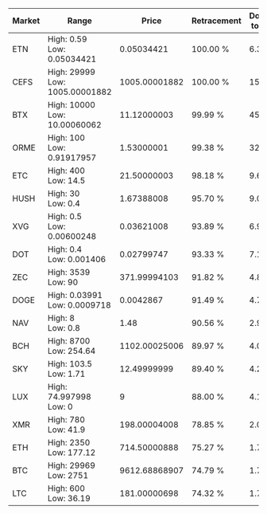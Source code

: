 | Market | Range | Price| Retracement | Doubles to 50% |
| --- | --- | --- | --- | --- |
| ETN | High: 0.59<br />Low: 0.05034421 | 0.05034421 | 100.00 % | 6.36 |
| CEFS | High: 29999<br />Low: 1005.00001882 | 1005.00001882 | 100.00 % | 15.42 |
| BTX | High: 10000<br />Low: 10.00060062 | 11.12000003 | 99.99 % | 450.09 |
| ORME | High: 100<br />Low: 0.91917957 | 1.53000001 | 99.38 % | 32.98 |
| ETC | High: 400<br />Low: 14.5 | 21.50000003 | 98.18 % | 9.64 |
| HUSH | High: 30<br />Low: 0.4 | 1.67388008 | 95.70 % | 9.08 |
| XVG | High: 0.5<br />Low: 0.00600248 | 0.03621008 | 93.89 % | 6.99 |
| DOT | High: 0.4<br />Low: 0.001406 | 0.02799747 | 93.33 % | 7.17 |
| ZEC | High: 3539<br />Low: 90 | 371.99994103 | 91.82 % | 4.88 |
| DOGE | High: 0.03991<br />Low: 0.0009718 | 0.0042867 | 91.49 % | 4.77 |
| NAV | High: 8<br />Low: 0.8 | 1.48 | 90.56 % | 2.97 |
| BCH | High: 8700<br />Low: 254.64 | 1102.00025006 | 89.97 % | 4.06 |
| SKY | High: 103.5<br />Low: 1.71 | 12.49999999 | 89.40 % | 4.21 |
| LUX | High: 74.997998<br />Low: 0 | 9 | 88.00 % | 4.17 |
| XMR | High: 780<br />Low: 41.9 | 198.00004008 | 78.85 % | 2.08 |
| ETH | High: 2350<br />Low: 177.12 | 714.50000888 | 75.27 % | 1.77 |
| BTC | High: 29969<br />Low: 2751 | 9612.68868907 | 74.79 % | 1.70 |
| LTC | High: 600<br />Low: 36.19 | 181.00000698 | 74.32 % | 1.76 |
